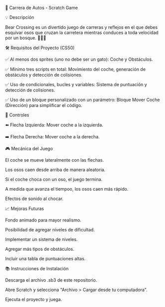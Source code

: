 🏁 Carrera de Autos - Scratch Game

💡 Descripción

Bear Crossing es un divertido juego de carreras y reflejos en el que debes esquivar osos que cruzan la carretera mientras conduces a toda velocidad por un bosque. 🌲🚗💨

🛠️ Requisitos del Proyecto (CS50)

✅ Al menos dos sprites (uno no debe ser un gato): Coche y Obstáculos.

✅ Mínimo tres scripts en total: Movimiento del coche, generación de obstáculos y detección de colisiones.

✅ Uso de condicionales, bucles y variables: Sistema de puntuación y detección de colisiones.

✅ Uso de un bloque personalizado con un parámetro: Bloque Mover Coche (Dirección) para simplificar el código.

💨 Controles

⬅️ Flecha Izquierda: Mover coche a la izquierda.

➡️ Flecha Derecha: Mover coche a la derecha.

🎮 Mecánica del Juego

El coche se mueve lateralmente con las flechas.

Los osos caen desde arriba de manera aleatoria.

Si el coche choca con un oso, el juego termina.

A medida que avanza el tiempoo, los osos caen más rápido.

Efectos de sonido al chocar.

📈 Mejoras Futuras

Fondo animado para mayor realismo.

Posibilidad de agregar niveles de dificultad.

Implementar un sistema de niveles.

Agregar más tipos de obstáculos.

Incluir una tabla de puntuaciones altas.

📚 Instrucciones de Instalación

Descarga el archivo .sb3 de este repositorio.

Abre Scratch y selecciona "Archivo > Cargar desde tu computadora".

Ejecuta el proyecto y juega.




